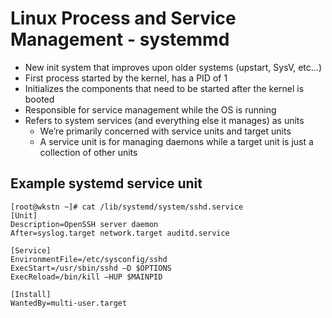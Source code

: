 # Linux Process and Service Management - systemmd

- New init system that improves upon older systems (upstart, SysV, etc…)
- First process started by the kernel, has a PID of 1
- Initializes the components that need to be started after the kernel is booted
- Responsible for service management while the OS is running
- Refers to system services (and everything else it manages) as units
    - We’re primarily concerned with service units and target units
    - A service unit is for managing daemons while a target unit is just a collection of other units

## **Example systemd service unit**

```
[root@wkstn ~]# cat /lib/systemd/system/sshd.service
[Unit]
Description=OpenSSH server daemon
After=syslog.target network.target auditd.service
 
[Service]
EnvironmentFile=/etc/sysconfig/sshd
ExecStart=/usr/sbin/sshd –D $OPTIONS
ExecReload=/bin/kill –HUP $MAINPID
 
[Install]
WantedBy=multi-user.target
```